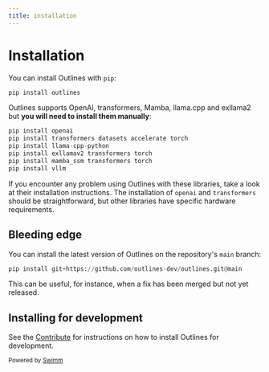 ```yaml
---
title: installation
---
```

# Installation

You can install Outlines with `pip`:

```python
pip install outlines
```

Outlines supports OpenAI, transformers, Mamba, llama.cpp and exllama2 but **you will need to install them manually**:

```python
pip install openai
pip install transformers datasets accelerate torch
pip install llama-cpp-python
pip install exllamav2 transformers torch
pip install mamba_ssm transformers torch
pip install vllm
```

If you encounter any problem using Outlines with these libraries, take a look at their installation instructions. The installation of `openai` and `transformers` should be straightforward, but other libraries have specific hardware requirements.

## Bleeding edge

You can install the latest version of Outlines on the repository's `main` branch:

```python
pip install git+https://github.com/outlines-dev/outlines.git@main
```

This can be useful, for instance, when a fix has been merged but not yet released.

## Installing for development

See the <SwmLink doc-title="Contribute" repo-id="Z2l0aHViJTNBJTNBb3V0bGluZXMlM0ElM0FkZW5pc2tyb3Bw" repo-name="outlines" path="/.swm/contribute.95m7s68i.sw.md">[Contribute](https://app.swimm.io/repos/Z2l0aHViJTNBJTNBb3V0bGluZXMlM0ElM0FkZW5pc2tyb3Bw/docs/95m7s68i)</SwmLink> for instructions on how to install Outlines for development.

<SwmMeta version="3.0.0"><sup>Powered by [Swimm](https://app.swimm.io/)</sup></SwmMeta>
